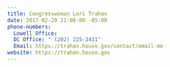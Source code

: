 ```yaml
---
title: Congresswoman Lori Trahan
date: 2017-02-20 21:08:00 -05:00
phone-numbers:
  Lowell Office: 
  DC Office: " (202) 225-3411"
  Email: https://trahan.house.gov/contact/email-me
website: https://trahan.house.gov
---
```



